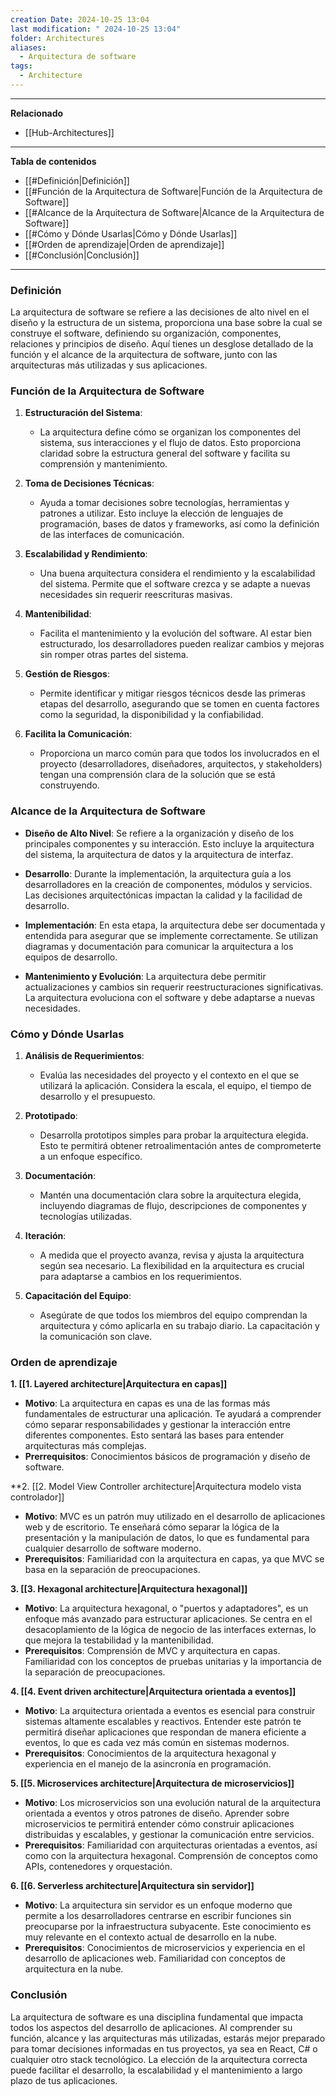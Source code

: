 ```yaml
---
creation Date: 2024-10-25 13:04
last modification: " 2024-10-25 13:04"
folder: Architectures
aliases:
  - Arquitectura de software
tags:
  - Architecture
---
```

___
**Relacionado**

- [[Hub-Architectures]]
___
**Tabla de contenidos**

- [[#Definición|Definición]]
- [[#Función de la Arquitectura de Software|Función de la Arquitectura de Software]]
- [[#Alcance de la Arquitectura de Software|Alcance de la Arquitectura de Software]]
- [[#Cómo y Dónde Usarlas|Cómo y Dónde Usarlas]]
- [[#Orden de aprendizaje|Orden de aprendizaje]]
- [[#Conclusión|Conclusión]]


___
### Definición

La arquitectura de software se refiere a las decisiones de alto nivel en el diseño y la estructura de un sistema, proporciona una base sobre la cual se construye el software, definiendo su organización, componentes, relaciones y principios de diseño. Aquí tienes un desglose detallado de la función y el alcance de la arquitectura de software, junto con las arquitecturas más utilizadas y sus aplicaciones.

### Función de la Arquitectura de Software

1. **Estructuración del Sistema**:
    - La arquitectura define cómo se organizan los componentes del sistema, sus interacciones y el flujo de datos. Esto proporciona claridad sobre la estructura general del software y facilita su comprensión y mantenimiento.

1. **Toma de Decisiones Técnicas**:
    - Ayuda a tomar decisiones sobre tecnologías, herramientas y patrones a utilizar. Esto incluye la elección de lenguajes de programación, bases de datos y frameworks, así como la definición de las interfaces de comunicación.

2. **Escalabilidad y Rendimiento**:
    - Una buena arquitectura considera el rendimiento y la escalabilidad del sistema. Permite que el software crezca y se adapte a nuevas necesidades sin requerir reescrituras masivas.

3. **Mantenibilidad**:
    - Facilita el mantenimiento y la evolución del software. Al estar bien estructurado, los desarrolladores pueden realizar cambios y mejoras sin romper otras partes del sistema.

1. **Gestión de Riesgos**:
    - Permite identificar y mitigar riesgos técnicos desde las primeras etapas del desarrollo, asegurando que se tomen en cuenta factores como la seguridad, la disponibilidad y la confiabilidad.

1. **Facilita la Comunicación**:
    - Proporciona un marco común para que todos los involucrados en el proyecto (desarrolladores, diseñadores, arquitectos, y stakeholders) tengan una comprensión clara de la solución que se está construyendo.

### Alcance de la Arquitectura de Software

- **Diseño de Alto Nivel**: Se refiere a la organización y diseño de los principales componentes y su interacción. Esto incluye la arquitectura del sistema, la arquitectura de datos y la arquitectura de interfaz.
    
- **Desarrollo**: Durante la implementación, la arquitectura guía a los desarrolladores en la creación de componentes, módulos y servicios. Las decisiones arquitectónicas impactan la calidad y la facilidad de desarrollo.
    
- **Implementación**: En esta etapa, la arquitectura debe ser documentada y entendida para asegurar que se implemente correctamente. Se utilizan diagramas y documentación para comunicar la arquitectura a los equipos de desarrollo.
    
- **Mantenimiento y Evolución**: La arquitectura debe permitir actualizaciones y cambios sin requerir reestructuraciones significativas. La arquitectura evoluciona con el software y debe adaptarse a nuevas necesidades.

### Cómo y Dónde Usarlas

1. **Análisis de Requerimientos**:
    - Evalúa las necesidades del proyecto y el contexto en el que se utilizará la aplicación. Considera la escala, el equipo, el tiempo de desarrollo y el presupuesto.

1. **Prototipado**:
    - Desarrolla prototipos simples para probar la arquitectura elegida. Esto te permitirá obtener retroalimentación antes de comprometerte a un enfoque específico.

1. **Documentación**:
    - Mantén una documentación clara sobre la arquitectura elegida, incluyendo diagramas de flujo, descripciones de componentes y tecnologías utilizadas.

1. **Iteración**:
    - A medida que el proyecto avanza, revisa y ajusta la arquitectura según sea necesario. La flexibilidad en la arquitectura es crucial para adaptarse a cambios en los requerimientos.

1. **Capacitación del Equipo**:
    - Asegúrate de que todos los miembros del equipo comprendan la arquitectura y cómo aplicarla en su trabajo diario. La capacitación y la comunicación son clave.

### Orden de aprendizaje

**1. [[1. Layered architecture|Arquitectura en capas]]**

- **Motivo**: La arquitectura en capas es una de las formas más fundamentales de estructurar una aplicación. Te ayudará a comprender cómo separar responsabilidades y gestionar la interacción entre diferentes componentes. Esto sentará las bases para entender arquitecturas más complejas.
- **Prerrequisitos**: Conocimientos básicos de programación y diseño de software.

**2. [[2. Model View Controller architecture|Arquitectura modelo vista controlador]]

- **Motivo**: MVC es un patrón muy utilizado en el desarrollo de aplicaciones web y de escritorio. Te enseñará cómo separar la lógica de la presentación y la manipulación de datos, lo que es fundamental para cualquier desarrollo de software moderno.
- **Prerequisitos**: Familiaridad con la arquitectura en capas, ya que MVC se basa en la separación de preocupaciones.

**3. [[3. Hexagonal architecture|Arquitectura hexagonal]]**

- **Motivo**: La arquitectura hexagonal, o "puertos y adaptadores", es un enfoque más avanzado para estructurar aplicaciones. Se centra en el desacoplamiento de la lógica de negocio de las interfaces externas, lo que mejora la testabilidad y la mantenibilidad.
- **Prerequisitos**: Comprensión de MVC y arquitectura en capas. Familiaridad con los conceptos de pruebas unitarias y la importancia de la separación de preocupaciones.

**4. [[4. Event driven architecture|Arquitectura orientada a eventos]]**

- **Motivo**: La arquitectura orientada a eventos es esencial para construir sistemas altamente escalables y reactivos. Entender este patrón te permitirá diseñar aplicaciones que respondan de manera eficiente a eventos, lo que es cada vez más común en sistemas modernos.
- **Prerequisitos**: Conocimientos de la arquitectura hexagonal y experiencia en el manejo de la asincronía en programación.

**5. [[5. Microservices architecture|Arquitectura de microservicios]]**

- **Motivo**: Los microservicios son una evolución natural de la arquitectura orientada a eventos y otros patrones de diseño. Aprender sobre microservicios te permitirá entender cómo construir aplicaciones distribuidas y escalables, y gestionar la comunicación entre servicios.
- **Prerequisitos**: Familiaridad con arquitecturas orientadas a eventos, así como con la arquitectura hexagonal. Comprensión de conceptos como APIs, contenedores y orquestación.

**6. [[6. Serverless architecture|Arquitectura sin servidor]]**

- **Motivo**: La arquitectura sin servidor es un enfoque moderno que permite a los desarrolladores centrarse en escribir funciones sin preocuparse por la infraestructura subyacente. Este conocimiento es muy relevante en el contexto actual de desarrollo en la nube.
- **Prerequisitos**: Conocimientos de microservicios y experiencia en el desarrollo de aplicaciones web. Familiaridad con conceptos de arquitectura en la nube.

### Conclusión

La arquitectura de software es una disciplina fundamental que impacta todos los aspectos del desarrollo de aplicaciones. Al comprender su función, alcance y las arquitecturas más utilizadas, estarás mejor preparado para tomar decisiones informadas en tus proyectos, ya sea en React, C# o cualquier otro stack tecnológico. La elección de la arquitectura correcta puede facilitar el desarrollo, la escalabilidad y el mantenimiento a largo plazo de tus aplicaciones.